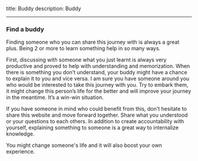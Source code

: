 title: Buddy
description: Buddy

---

### Find a buddy

Finding someone who you can share this journey with is always a great plus. Being 2 or more to learn something help in so many ways.

First, discussing with someone what you just learnt is always very productive and proved to help with understanding and memorization. When there is something you don’t understand, your buddy might have a chance to explain it to you and vice versa. I am sure you have someone around you who would be interested to take this journey with you. Try to embark them, it might change this person’s life for the better and will improve your journey in the meantime. It’s a win-win situation.

If you have someone in mind who could benefit from this, don't hesitate to share this website and move forward together. Share what you understood or your questions to each others. In addition to create accountability with yourself, explaining something to someone is a great way to internalize knowledge.

You might change someone's life and it will also boost your own experience.
